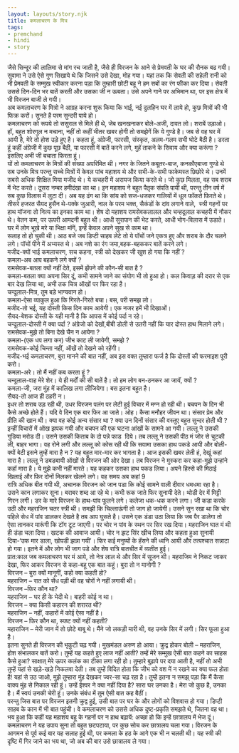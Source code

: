 ```yaml
---  
layout: layouts/story.njk  
title: कमलाचरण के मित्र  
tags:  
- premchand  
- hindi  
- story  
---  
```

    
जैसे सिन्दूर की लालिमा से मांग रच जाती है, जैसे ही विरजन के आने से प्रेमवती के घर की रौनक बढ गयी। सुवामा ने उसे ऐसे गुण सिखाये थे कि जिसने उसे देखा, मोह गया। यहां तक कि सेवती की सहेली रानी को भी प्रेमवती के सम्मुख स्वीकार करना पड़ा कि तुम्हारी छोटी बहू ने हम सबों का रंग फीका कर दिया। सेवती उससे दिन-दिन भर बातें करती और उसका जी न ऊबता। उसे अपने गाने पर अभिमान था, पर इस क्षेत्र में भी विरजन बाजी ले गयी।  
अब कमलाचरण के मित्रो ने आग्रह करना शुरू किया कि भाई, नई दुलहिन घर में लाये हो, कुछ मित्रों की भी फिक्र करों। सुनते है परम सुन्दरी पाये हो।  
कमलाचरण को रूपये तो ससुराल से मिले ही थे, जेब खनखनाकर बोले-अजी, दावत लो। शराबें उड़ाओ। हॉ, बहुत शोरगुल न मचाना, नहीं तो कहीं भीतर खबर होगी तो समझेगें कि ये गुण्डे है। जब से वह घर में आयी है, मेरे तो होश उड़े हुए है। कहता हूं, अंग्रेजी, फारसी, संस्कृत, अलम-गलम सभी घोटे बैठी है। डरता हूं कहीं अंग्रेजी में कुछ पूछ बैठी, या फारसी में बातें करने लगे, मुहॅ ताकने के सिवाय और क्या करूंगा ? इसलिए अभी जी बचाता फिरता हूं।  
यों तो कमलाचरण के मित्रों की संख्या अपरिमित थी। नगर के जितने कबूतर-बाज, कनकौएबाजा गुण्डे थे सब उनके मित्र परन्तु सच्चे मित्रों में केवल पांच महाशय थे और सभी-के-सभी फाकेमस्त छिछोरे थे। उनमें सबसे अधिक शिक्षित मिया मजीद थे। ये कचहरी में अरायज किया करते थे। जो कुछ मिलता, वह सब शराब में भेट करते। दूसरा नम्बर हमीदंखा का था। इन महाशय ने बहुत पैतृक संपति पायी थी, परन्तु तीन वर्ष में सब कुछ विलास में लुटा दी। अब यह ढंग था कि सांय को सज-धजकर गालियों में धूल फॉकते फिरते थे। तीसरे हजरत सैयद हुसैन थे-पक्के जुआरी, नाल के परम भक्त, सैकंडों के दांव लगाने वाले,  स्त्री गहनों पर हाथ मॉजना तो नित्य का इनका काम था। शेष दो महाशय रामसेवकलालल और चन्हदूलाल कचहरी में नौकर थे। वेतन कम, पर ऊपरी आमदनी बहुत थी। आधी सुरापान की भेट करते, आधी भोग-विलास में उडाते। घर में लोग भूखे मरे या भिक्षा मॉगें, इन्हें केवल अपने सुख से काम था।  
सलाह तो हो चुकी थी। आठ बजे जब डिप्टी साहब लेटे तो ये पॉचों जने एकत्र हुए और शराब के दौर चलने लगे। पॉचों पीने में अभ्यस्त थे। अब नशे का रंग जमा,बहक-बहककर बातें करने लगे।  
मजीद-क्यों भाई कमलाचरण, सच कहना, स्त्री को देखकर जी खुश हो गया कि नहीं ?  
कमला-अब आप बहकने लगे क्यों ?  
रामसेवक-बतला क्यों नहीं देते, इसमें झेंपने की कौन-सी बात है ?  
कमला-बतला क्या अपना सिर दूं, कभी सामने जाने का संयोग भी तो हुआ हो। कल किवाड़ की दरार से एक बार देख लिया था, अभी तक चित्र ऑखों पर फिर रहा है।  
चन्दूलाल-मित्र, तुम बड़े भाग्यवान हो।  
कमला-ऐसा व्याकुल हुआ कि गिरते-गिरते बचा। बस, परी समझ लो।  
मजीद-तो भई, यह दोस्ती किस दिन काम आयेगी। एक नजर हमें भी दिखाओं।  
सैयद-बेशक दोस्ती के यही मानी है कि आपस में कोई पर्दा न रहे।  
चन्दूलाल-दोस्ती में क्या पर्दा ? अंग्रेजो को देखों,बीबी डोली से उतरी नहीं कि यार दोस्त हाथ मिलाने लगे।  
रामसेवक-मुझे तो बिना देखे चैन न आयेगा ?  
कमला-(एक धप लगा कर) जीभ काट ली जायेगी, समझे ?  
रामसेवक-कोई चिन्ता नहीं, ऑखें तो देखने को रहेंगी।  
मजीद-भई कमलाचरण, बुरा मानने की बात नहीं, अब इस वक्त तुम्हारा फर्ज है कि दोस्तों की फरमाइश पूरी करो।  
कमला-अरे। तो मैं नहीं कब करता हूं ?  
चन्दूलाल-वाह मेरे शेर। ये ही मर्दों की सी बातें है। तो हम लोग बन-ठनकर आ जायॅ, क्यों ?  
कमला-जी, जरा मुंह में कालिख लगा लीजियेगा। बस इतना बहुत है।  
सैयद-तो आज ही ठहरी न।  
इधर तो शराब उड़ रही थी, उधर विरजन पलंग पर लेटी हुई विचार में मग्न हो रही थी। बचपन के दिन भी कैसे अच्छे होते हैं। यदि वे दिन एक बार फिर आ जाते। ओह। कैसा मनौहर जीवन था। संसार प्रेम और प्रीति की खान थी। क्या वह कोई अन्य संसार था ? क्या उन दिनों संसार की वस्तुए बहुत सुन्दर होती थी ? इन्हीं विचारों में ऑख झपक गयी और बचपन की एक घटना आंखों के सामने आ गयी। लल्लू ने उसकी गुडिया मरोड दी। उसने उसकी किताब के दो पन्ने फाड  दिये। तब लल्लू ने उसकी पीठ मं जोर से चुटकी ली, बाहर भागा। वह रोने लगी और लल्लू को कोस रही थी कि सवामा उसका हाथ पकडे आयी और बोली-क्यों बेटी इसने तुम्हें मारा है न ? यह बहुत मार-मार कर भागता है। आज इसकी खबर लेती हं, देखूं कहां मारा है। लल्लू ने डबडबायी ऑखों से विरजन की ओर देखा। तब विरजन ने मुस्करा कर कहा-मुझे उन्हांने कहॉ मारा है। ये मुझे कभी नहीं मारते। यह कहकर उसका हाथ पकड लिया। अपने हिस्से की मिठाई खिलाई और फिर दोनों मिलकर खेलने लगे। वह समय अब कहां 9  
रात्रि अधिक बीत गयी थी, अचानक विरजन को जान पडा कि कोई सामने वाली दीवार धमधमा रहा है। उसने कान लगाकर सुना। बराबर शब्द आ रहे थे। कभी रूक जाते फिर सुनायी देते। थोडी देर में मिट्टी गिरन लगी। डर के मारे विरजन के हाथ-पांव फूलने लगे। कलेजा धक-धक करने लगा। जी कडा करके उठी और महराजिन चतर स्त्री थी। समझी कि चिल्लाऊंगी तो जाग हो जायेगी। उसने सुन रखा था कि चोर पहिले सेध में पांव डालकर देखते है तब आप घुसते है। उसने एक डंडा उठा लिया कि जब पैर डालेगा तो ऐसा तानकर मारूंगी कि टॉग टूट जाएगी। पर चोर न पांव के स्थन पर सिर रख दिया। महराजिन घात मं थी ही डंडा चला दिया। खटक की आवाज आयी। चोर न झट सिंर खीच लिया और कहता हुआ सुनायी दिया-‘उफ मार डाला, खोपडी झन्ना गयी’। फिर कई मनुष्यों के हॅसने की ध्वनि आयी और तत्पश्चात सन्नाटा हो गया। इतने में और लोग भी जाग पडे और शेष रात्रि बातचीत में व्यतीत हुई।  
प्रात:काल जब कमलाचरण घर मं आये, तो नेत्र लाल थे और सिर में सूजन थी। महराजिम ने निकट जाकर देखा, फिर आकर विरजन से कहा-बहू एक बात कहूं। बुरा तो न मानोगी ?  
विरजन – बुरा क्यों मानूगीं, कहो क्या कहती हो?  
महराजिन – रात को सेंध पड़ी थी वह चोरों ने नहीं लगायी थी।  
विरजन –फिर कौन था?  
महराजिन – घर ही के भेदी थे। बाहरी कोई न था।  
विरजन – क्या किसी कहारन की शरारत थी?  
महराजिन – नहीं, कहारों में कोई ऐसा नहीं है।  
विरजन – फिर कौन था, स्पष्ट क्यों नहीं कहती?  
महाराजिन – मेरी जान में तो छोटे बाबू थे। मैंने जो लकड़ी मारी थी, वह उनके सिर में लगी। सिर फूला हुआ है।  
इतना सुनते ही विरजन की भृकुटी चढ़ गयी। मुखमंडल अरुण हो आया। क्रुद्व होकर बोली – महराजिन, होश संभालकर बातें करो। तुम्हें यह कहते हुए लाज नहीं आती? तम्हें मेरे सम्मुख ऐसी बात कहने का साहस कैसे हुआ? साक्षात् मेरे ऊपर कलंक का टीका लगा रही हो। तुम्हारे बुढ़ापे पर दया आती है, नहीं तो अभी तुम्हें यहां से खड़े-खड़े निकलवा देती। तब तुम्हें विदित होता कि जीभ को वश में न रखने का क्या फल होता है! यहां से उठ जाओ, मुझे तुम्हारा मुंह देखकर ज्वर-सा चढ़ रहा है। तुम्हें इतना न समझ् पड़ा कि मैं कैसा वाक्य मुंह से निकाल रही हूं। उन्हें ईश्वर ने क्या नहीं दिया है? सारा घर उनका है। मेरा जो कुछ है, उनका है। मैं स्वयं उनकी चेरी हूं। उनके संबंध में तुम ऐसी बात कह बैठीं।  
परन्तु जिस बात पर विरजन इतनी क्रुद्व हुई, उसी बात पर घर के और लोगों को विशवास हो गया। डिप्टी साहब के कान में भी बात पहुंची। वे कमलाचरण को उससे अधिक दुष्ट-प्रकृति समझते थे, जितना वह था। भय हुआ कि कहीं यह महाशय बहू के गहनों पर न हाथ बढ़ायें: अच्छा हो कि इन्हें छात्रालय में भेज दूं। कमलाचरण ने यह उपाय सुना तो बहुत छटपटाया, पर कुछ सोच कर छात्रालय चला गया। विरजन के आगमन से पूर्व कई बार यह सलाह हुई थी, पर कमला के हठ के आगे एक भी न चलती थी। यह स्त्री की दृष्टि में गिर जाने का भय था, जो अब की बार उसे छात्रालय ले गया।  


    
